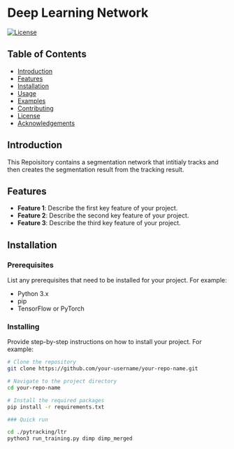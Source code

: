 # Deep Learning Network

[![License](https://img.shields.io/badge/license-MIT-blue.svg)](LICENSE)

## Table of Contents

- [Introduction](#introduction)
- [Features](#features)
- [Installation](#installation)
- [Usage](#usage)
- [Examples](#examples)
- [Contributing](#contributing)
- [License](#license)
- [Acknowledgements](#acknowledgements)

## Introduction

This Repoisitory contains a segmentation network that intitialy tracks and then creates the segmentation result from the tracking result. 

## Features

- **Feature 1**: Describe the first key feature of your project.
- **Feature 2**: Describe the second key feature of your project.
- **Feature 3**: Describe the third key feature of your project.

## Installation

### Prerequisites

List any prerequisites that need to be installed for your project. For example:

- Python 3.x
- pip
- TensorFlow or PyTorch

### Installing

Provide step-by-step instructions on how to install your project. For example:

```bash
# Clone the repository
git clone https://github.com/your-username/your-repo-name.git

# Navigate to the project directory
cd your-repo-name

# Install the required packages
pip install -r requirements.txt

### Quick run

cd ./pytracking/ltr
python3 run_training.py dimp dimp_merged


